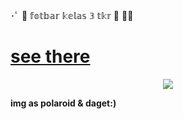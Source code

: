 ･ﾟ  🎀  𝕗𝕠𝕥𝕓𝕒𝕣 𝕜𝕖𝕝𝕒𝕤 𝟛 𝕥𝕜𝕣  🎀  ﾟ･

# [see there](https://alpiwnnn.github.io/img-polaroid111/)
<p align = center ><img src="https://github.com/alpiwnnn/img-polaroid/assets/135938418/b88c2b14-38c9-49c4-b293-3e1c02d5aff0"> </p>

**img as polaroid & daget:)**
